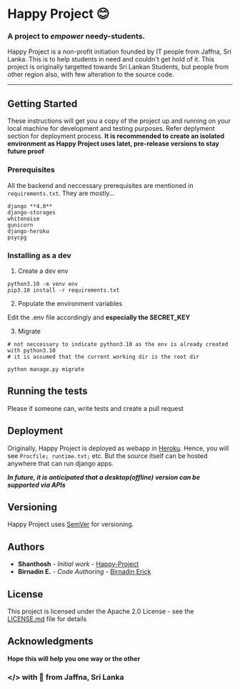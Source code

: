 # Happy Project 😊

### A project to *empower* needy-students.

Happy Project is a non-profit initiation founded by IT people from Jaffna, Sri Lanka. This is to help students in need
and couldn't get hold of it. This project is originally targetted towards Sri Lankan Students, but people from other
region also, with few alteration to the source code.

---

## Getting Started

These instructions will get you a copy of the project up and running on your local machine for development and testing purposes.
Refer deplyment section for deployment process.
**It is recommended to create an isolated environment as Happy Project uses latet, pre-release versions to stay
future proof**

### Prerequisites

All the backend and neccessary prerequisites are mentioned in `requirements.txt`. They are mostly...
```
django **4.0**
django-storages
whitenoise
gunicorn
django-heroku
psycpg
```

### Installing as a dev
1. Create a dev env

```
python3.10 -m venv env
pip3.10 install -r requirements.txt
```

2. Populate the environment variables

Edit the .env file accordingly and **especially the SECRET_KEY**

3. Migrate

```
# not neccessary to indicate python3.10 as the env is already created with python3.10
# it is assumed that the current working dir is the root dir

python manage.py migrate
```

## Running the tests

Please if someone can, write tests and create a pull request


## Deployment

Originally, Happy Project is deployed as webapp in [Heroku](https://www.heroku.com). Hence, you will
see `Procfile; runtime.txt;` etc. But the source itself can be hosted anywhere that can run django apps.

***In future, it is anticipated that a desktop(offline) version can be supported via APIs***

## Versioning

Happy Project uses [SemVer](http://semver.org/) for versioning. 

## Authors

* **Shanthosh** - *Initial work* - [Happy-Project](https://github.com/Happy-Project)
* **Birnadin E.** - *Code Authoring* - [Birnadin Erick](https://github.com/BirnadinErick)

## License

This project is licensed under the Apache 2.0 License - see the [LICENSE.md](LICENSE.md) file for details

## Acknowledgments

**Hope this will help you one way or the other**

### </> with 💖 from Jaffna, Sri Lanka
